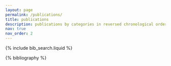```yaml
---
layout: page
permalink: /publications/
title: publications
description: publications by categories in reversed chronological order. A full list can be found in <a href="https://scholar.google.com/citations?user=csRWjXUAAAAJ"> Google Scholar </a>.
nav: true
nav_order: 2
---
```


<!-- _pages/publications.md -->

<!-- Bibsearch Feature -->

{% include bib_search.liquid %}

<div class="publications">

{% bibliography %}

</div>
